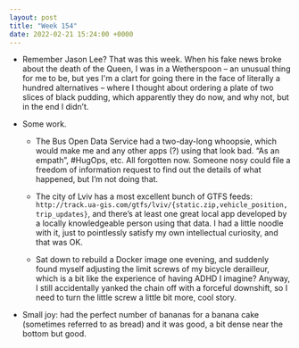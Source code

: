 ```yaml
---
layout: post
title: "Week 154"
date: 2022-02-21 15:24:00 +0000
---
```


- Remember Jason Lee? That was this week. When his fake news broke about the death of the Queen, I was in a Wetherspoon – an unusual thing for me to be, but yes I'm a clart for going there in the face of literally a hundred alternatives – where I thought about ordering a plate of two slices of black pudding, which apparently they do now, and why not, but in the end I didn’t.

- Some work.

  - The Bus Open Data Service had a two-day-long whoopsie, which would make me and any other apps (?) using that look bad. “As an empath”, #HugOps, etc. All forgotten now.
    Someone nosy could file a freedom of information request to find out the details of what happened, but I’m not doing that.

  - The city of Lviv has a most excellent bunch of GTFS feeds: `http://track.ua-gis.com/gtfs/lviv/{static.zip,​vehicle_position,​trip_updates}`,
     and there’s at least one great local app developed by a locally knowledgeable person using that data. I had a little noodle with it, just to pointlessly satisfy my own intellectual curiosity, and that was OK.

   - Sat down to rebuild a Docker image one evening, and suddenly found myself adjusting the limit screws of my bicycle derailleur, which is a bit like the experience of having ADHD I imagine?
     Anyway, I still accidentally yanked the chain off with a forceful downshift, so I need to turn the little screw a little bit more, cool story.

- Small joy: had the perfect number of bananas for a banana cake (sometimes referred to as bread) and it was good, a bit dense near the bottom but good.

